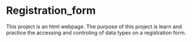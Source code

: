 # Registration_form
This project is an html webpage. The purpose of this project is learn and practice the accessing and controling of data types on a registration form. 

